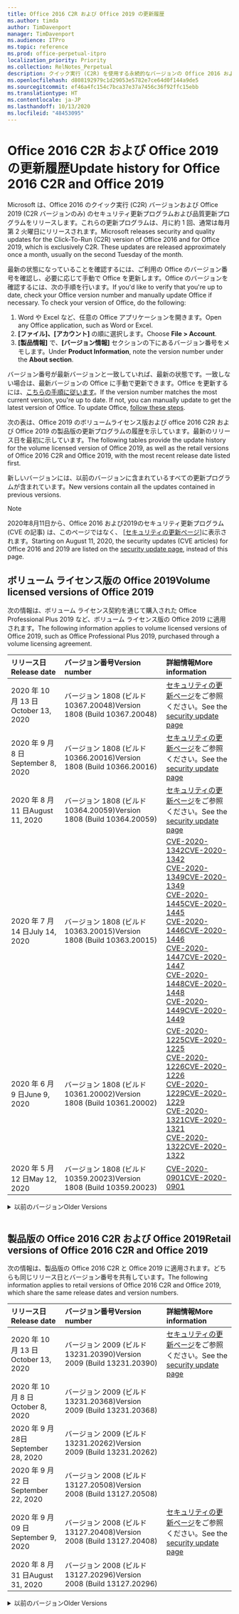 ```yaml
---
title: Office 2016 C2R および Office 2019 の更新履歴
ms.author: timda
author: TimDavenport
manager: TimDavenport
ms.audience: ITPro
ms.topic: reference
ms.prod: office-perpetual-itpro
localization_priority: Priority
ms.collection: RelNotes_Perpetual
description: クイック実行 (C2R) を使用する永続的なバージョンの Office 2016 および 2019 の更新履歴を IT 技術者に提供します
ms.openlocfilehash: d808192979c1d29053e5782e7ce64d0f144a9de5
ms.sourcegitcommit: ef46a4fc154c7bca37e37a7456c36f92ffc15ebb
ms.translationtype: HT
ms.contentlocale: ja-JP
ms.lasthandoff: 10/13/2020
ms.locfileid: "48453095"
---
```

# <a name="update-history-for-office-2016-c2r-and-office-2019"></a><span data-ttu-id="1d045-103">Office 2016 C2R および Office 2019 の更新履歴</span><span class="sxs-lookup"><span data-stu-id="1d045-103">Update history for Office 2016 C2R and Office 2019</span></span>

<span data-ttu-id="1d045-p101">Microsoft は、Office 2016 のクイック実行 (C2R) バージョンおよび Office 2019 (C2R バージョンのみ) のセキュリティ更新プログラムおよび品質更新プログラムをリリースします。これらの更新プログラムは、月に約 1 回、通常は毎月第 2 火曜日にリリースされます。</span><span class="sxs-lookup"><span data-stu-id="1d045-p101">Microsoft releases security and quality updates for the Click-To-Run (C2R) version of Office 2016 and for Office 2019, which is exclusively C2R. These updates are released approximately once a month, usually on the second Tuesday of the month.</span></span>

<span data-ttu-id="1d045-p102">最新の状態になっていることを確認するには、ご利用の Office のバージョン番号を確認し、必要に応じて手動で Office を更新します。Office のバージョンを確認するには、次の手順を行います。</span><span class="sxs-lookup"><span data-stu-id="1d045-p102">If you'd like to verify that you're up to date, check your Office version number and manually update Office if necessary. To check your version of Office, do the following:</span></span>

  1.    <span data-ttu-id="1d045-108">Word や Excel など、任意の Office アプリケーションを開きます。</span><span class="sxs-lookup"><span data-stu-id="1d045-108">Open any Office application, such as Word or Excel.</span></span>
  2.    <span data-ttu-id="1d045-109">**[ファイル]、[アカウント]** の順に選択します。</span><span class="sxs-lookup"><span data-stu-id="1d045-109">Choose **File > Account**.</span></span>
  3.    <span data-ttu-id="1d045-110">**[製品情報]** で、**[バージョン情報]** セクションの下にあるバージョン番号をメモします。</span><span class="sxs-lookup"><span data-stu-id="1d045-110">Under **Product Information**, note the version number under the **About section**.</span></span>

<span data-ttu-id="1d045-p103">バージョン番号が最新バージョンと一致していれば、最新の状態です。一致しない場合は、最新バージョンの Office に手動で更新できます。Office を更新するには、[こちらの手順に従います](https://support.office.com/article/2ab296f3-7f03-43a2-8e50-46de917611c5)。</span><span class="sxs-lookup"><span data-stu-id="1d045-p103">If the version number matches the most current version, you're up to date. If not, you can manually update to get the latest version of Office. To update Office, [follow these steps](https://support.office.com/article/2ab296f3-7f03-43a2-8e50-46de917611c5).</span></span>


<span data-ttu-id="1d045-114">次の表は、Office 2019 のボリュームライセンス版および office 2016 C2R および Office 2019 の製品版の更新プログラムの履歴を示しています。最新のリリース日を最初に示しています。</span><span class="sxs-lookup"><span data-stu-id="1d045-114">The following tables provide the update history for the volume licensed version of Office 2019, as well as the retail versions of Office 2016 C2R and Office 2019, with the most recent release date listed first.</span></span>

<span data-ttu-id="1d045-115">新しいバージョンには、以前のバージョンに含まれているすべての更新プログラムが含まれています。</span><span class="sxs-lookup"><span data-stu-id="1d045-115">New versions contain all the updates contained in previous versions.</span></span>


 > [!NOTE]
> <span data-ttu-id="1d045-116">2020年8月11日から、Office 2016 および2019のセキュリティ更新プログラム (CVE の記事) は、このページではなく、 [[セキュリティの更新ページ](https://docs.microsoft.com/officeupdates/microsoft365-apps-security-updates)]に表示されます。</span><span class="sxs-lookup"><span data-stu-id="1d045-116">Starting on August 11, 2020, the security updates (CVE articles) for Office 2016 and 2019 are listed on the [security update page](https://docs.microsoft.com/officeupdates/microsoft365-apps-security-updates), instead of this page.</span></span> 


## <a name="volume-licensed-versions-of-office-2019"></a><span data-ttu-id="1d045-117">ボリューム ライセンス版の Office 2019</span><span class="sxs-lookup"><span data-stu-id="1d045-117">Volume licensed versions of Office 2019</span></span>
<span data-ttu-id="1d045-118">次の情報は、ボリューム ライセンス契約を通じて購入された Office Professional Plus 2019 など、ボリューム ライセンス版の Office 2019 に適用されます。</span><span class="sxs-lookup"><span data-stu-id="1d045-118">The following information applies to volume licensed versions of Office 2019, such as Office Professional Plus 2019, purchased through a volume licensing agreement.</span></span>

[//]: # (VL テーブルを削除しない 開始)


|<span data-ttu-id="1d045-120">**リリース日**</span><span class="sxs-lookup"><span data-stu-id="1d045-120">**Release date**</span></span>|<span data-ttu-id="1d045-121">**バージョン番号**</span><span class="sxs-lookup"><span data-stu-id="1d045-121">**Version number**</span></span>|<span data-ttu-id="1d045-122">**詳細情報**</span><span class="sxs-lookup"><span data-stu-id="1d045-122">**More information**</span></span>|
|:-----|:-----|:-----|
|<span data-ttu-id="1d045-123">2020 年 10 月 13 日</span><span class="sxs-lookup"><span data-stu-id="1d045-123">October 13, 2020</span></span>|<span data-ttu-id="1d045-124">バージョン 1808 (ビルド 10367.20048)</span><span class="sxs-lookup"><span data-stu-id="1d045-124">Version 1808 (Build 10367.20048)</span></span>|<span data-ttu-id="1d045-125">[セキュリティの更新ページ](https://docs.microsoft.com/officeupdates/microsoft365-apps-security-updates)をご参照ください。</span><span class="sxs-lookup"><span data-stu-id="1d045-125">See the [security update page](https://docs.microsoft.com/officeupdates/microsoft365-apps-security-updates)</span></span>  |
|<span data-ttu-id="1d045-126">2020 年 9 月 8 日</span><span class="sxs-lookup"><span data-stu-id="1d045-126">September 8, 2020</span></span>|<span data-ttu-id="1d045-127">バージョン 1808 (ビルド 10366.20016)</span><span class="sxs-lookup"><span data-stu-id="1d045-127">Version 1808 (Build 10366.20016)</span></span>|<span data-ttu-id="1d045-128">[セキュリティの更新ページ](https://docs.microsoft.com/officeupdates/microsoft365-apps-security-updates)をご参照ください。</span><span class="sxs-lookup"><span data-stu-id="1d045-128">See the [security update page](https://docs.microsoft.com/officeupdates/microsoft365-apps-security-updates)</span></span> |
|<span data-ttu-id="1d045-129">2020 年 8 月 11 日</span><span class="sxs-lookup"><span data-stu-id="1d045-129">August 11, 2020</span></span>|<span data-ttu-id="1d045-130">バージョン 1808 (ビルド 10364.20059)</span><span class="sxs-lookup"><span data-stu-id="1d045-130">Version 1808 (Build 10364.20059)</span></span>|<span data-ttu-id="1d045-131">[セキュリティの更新ページ](https://docs.microsoft.com/officeupdates/microsoft365-apps-security-updates)をご参照ください。</span><span class="sxs-lookup"><span data-stu-id="1d045-131">See the [security update page](https://docs.microsoft.com/officeupdates/microsoft365-apps-security-updates)</span></span> |
|<span data-ttu-id="1d045-132">2020 年 7 月 14 日</span><span class="sxs-lookup"><span data-stu-id="1d045-132">July 14, 2020</span></span>   |<span data-ttu-id="1d045-133">バージョン 1808 (ビルド 10363.20015)</span><span class="sxs-lookup"><span data-stu-id="1d045-133">Version 1808 (Build 10363.20015)</span></span>  |[<span data-ttu-id="1d045-134">CVE-2020-1342</span><span class="sxs-lookup"><span data-stu-id="1d045-134">CVE-2020-1342</span></span>](https://portal.msrc.microsoft.com/ja-JP/security-guidance/advisory/CVE-2020-1342) <br/>[<span data-ttu-id="1d045-135">CVE-2020-1349</span><span class="sxs-lookup"><span data-stu-id="1d045-135">CVE-2020-1349</span></span>](https://portal.msrc.microsoft.com/ja-JP/security-guidance/advisory/CVE-2020-1349) <br/>[<span data-ttu-id="1d045-136">CVE-2020-1445</span><span class="sxs-lookup"><span data-stu-id="1d045-136">CVE-2020-1445</span></span>](https://portal.msrc.microsoft.com/ja-JP/security-guidance/advisory/CVE-2020-1445) <br/>[<span data-ttu-id="1d045-137">CVE-2020-1446</span><span class="sxs-lookup"><span data-stu-id="1d045-137">CVE-2020-1446</span></span>](https://portal.msrc.microsoft.com/ja-JP/security-guidance/advisory/CVE-2020-1446) <br/>[<span data-ttu-id="1d045-138">CVE-2020-1447</span><span class="sxs-lookup"><span data-stu-id="1d045-138">CVE-2020-1447</span></span>](https://portal.msrc.microsoft.com/ja-JP/security-guidance/advisory/CVE-2020-1447) <br/>[<span data-ttu-id="1d045-139">CVE-2020-1448</span><span class="sxs-lookup"><span data-stu-id="1d045-139">CVE-2020-1448</span></span>](https://portal.msrc.microsoft.com/ja-JP/security-guidance/advisory/CVE-2020-1448) <br/>[<span data-ttu-id="1d045-140">CVE-2020-1449</span><span class="sxs-lookup"><span data-stu-id="1d045-140">CVE-2020-1449</span></span>](https://portal.msrc.microsoft.com/ja-JP/security-guidance/advisory/CVE-2020-1449) <br/>|
|<span data-ttu-id="1d045-141">2020 年 6 月 9 日</span><span class="sxs-lookup"><span data-stu-id="1d045-141">June 9, 2020</span></span>   |<span data-ttu-id="1d045-142">バージョン 1808 (ビルド 10361.20002)</span><span class="sxs-lookup"><span data-stu-id="1d045-142">Version 1808 (Build 10361.20002)</span></span>  |[<span data-ttu-id="1d045-143">CVE-2020-1225</span><span class="sxs-lookup"><span data-stu-id="1d045-143">CVE-2020-1225</span></span>](https://portal.msrc.microsoft.com/ja-JP/security-guidance/advisory/CVE-2020-1225) <br/> [<span data-ttu-id="1d045-144">CVE-2020-1226</span><span class="sxs-lookup"><span data-stu-id="1d045-144">CVE-2020-1226</span></span>](https://portal.msrc.microsoft.com/ja-JP/security-guidance/advisory/CVE-2020-1226) <br/>[<span data-ttu-id="1d045-145">CVE-2020-1229</span><span class="sxs-lookup"><span data-stu-id="1d045-145">CVE-2020-1229</span></span>](https://portal.msrc.microsoft.com/ja-JP/security-guidance/advisory/CVE-2020-1229) <br/>[<span data-ttu-id="1d045-146">CVE-2020-1321</span><span class="sxs-lookup"><span data-stu-id="1d045-146">CVE-2020-1321</span></span>](https://portal.msrc.microsoft.com/ja-JP/security-guidance/advisory/CVE-2020-1321) <br/>[<span data-ttu-id="1d045-147">CVE-2020-1322</span><span class="sxs-lookup"><span data-stu-id="1d045-147">CVE-2020-1322</span></span>](https://portal.msrc.microsoft.com/ja-JP/security-guidance/advisory/CVE-2020-1322) <br/>|
|<span data-ttu-id="1d045-148">2020 年 5 月 12 日</span><span class="sxs-lookup"><span data-stu-id="1d045-148">May 12, 2020</span></span>   |<span data-ttu-id="1d045-149">バージョン 1808 (ビルド 10359.20023)</span><span class="sxs-lookup"><span data-stu-id="1d045-149">Version 1808 (Build 10359.20023)</span></span>  |[<span data-ttu-id="1d045-150">CVE-2020-0901</span><span class="sxs-lookup"><span data-stu-id="1d045-150">CVE-2020-0901</span></span>](https://portal.msrc.microsoft.com/ja-JP/security-guidance/advisory/CVE-2020-0901) <br/> |


[//]: # (VL テーブルを削除しない 終了)

<details>
<summary><span data-ttu-id="1d045-152">以前のバージョン</span><span class="sxs-lookup"><span data-stu-id="1d045-152">Older Versions</span></span></summary>
 

[//]: # (古い VL テーブルを削除しない 開始)


|<span data-ttu-id="1d045-154">**リリース日**</span><span class="sxs-lookup"><span data-stu-id="1d045-154">**Release date**</span></span>|<span data-ttu-id="1d045-155">**バージョン番号**</span><span class="sxs-lookup"><span data-stu-id="1d045-155">**Version number**</span></span>|<span data-ttu-id="1d045-156">**詳細情報**</span><span class="sxs-lookup"><span data-stu-id="1d045-156">**More information**</span></span>|
|:-----|:-----|:-----|
|<span data-ttu-id="1d045-157">2020 年 4 月 14 日</span><span class="sxs-lookup"><span data-stu-id="1d045-157">April 14, 2020</span></span>   |<span data-ttu-id="1d045-158">バージョン 1808 (ビルド 10358.20061)</span><span class="sxs-lookup"><span data-stu-id="1d045-158">Version 1808 (Build 10358.20061)</span></span>  |[<span data-ttu-id="1d045-159">CVE-2020-0760</span><span class="sxs-lookup"><span data-stu-id="1d045-159">CVE-2020-0760</span></span>](https://portal.msrc.microsoft.com/ja-JP/security-guidance/advisory/CVE-2020-0760) <br/> [<span data-ttu-id="1d045-160">CVE-2020-0906</span><span class="sxs-lookup"><span data-stu-id="1d045-160">CVE-2020-0906</span></span>](https://portal.msrc.microsoft.com/ja-JP/security-guidance/advisory/CVE-2020-0906) <br/> [<span data-ttu-id="1d045-161">CVE-2020-0961</span><span class="sxs-lookup"><span data-stu-id="1d045-161">CVE-2020-0961</span></span>](https://portal.msrc.microsoft.com/ja-JP/security-guidance/advisory/CVE-2020-0961) <br/> [<span data-ttu-id="1d045-162">CVE-2020-0980</span><span class="sxs-lookup"><span data-stu-id="1d045-162">CVE-2020-0980</span></span>](https://portal.msrc.microsoft.com/ja-JP/security-guidance/advisory/CVE-2020-0980) <br/>[<span data-ttu-id="1d045-163">CVE-2020-0991</span><span class="sxs-lookup"><span data-stu-id="1d045-163">CVE-2020-0991</span></span>](https://portal.msrc.microsoft.com/ja-JP/security-guidance/advisory/CVE-2020-0991) <br/> |
|<span data-ttu-id="1d045-164">2020 年 3 月 10 日</span><span class="sxs-lookup"><span data-stu-id="1d045-164">March 10, 2020</span></span>   |<span data-ttu-id="1d045-165">バージョン 1808 (ビルド 10357.20081)</span><span class="sxs-lookup"><span data-stu-id="1d045-165">Version 1808 (Build 10357.20081)</span></span>  |[<span data-ttu-id="1d045-166">CVE-2020-0850</span><span class="sxs-lookup"><span data-stu-id="1d045-166">CVE-2020-0850</span></span>](https://portal.msrc.microsoft.com/ja-JP/security-guidance/advisory/CVE-2020-0850) <br/> [<span data-ttu-id="1d045-167">CVE-2020-0852</span><span class="sxs-lookup"><span data-stu-id="1d045-167">CVE-2020-0852</span></span>](https://portal.msrc.microsoft.com/ja-JP/security-guidance/advisory/CVE-2020-0852) <br/> [<span data-ttu-id="1d045-168">CVE-2020-0892</span><span class="sxs-lookup"><span data-stu-id="1d045-168">CVE-2020-0892</span></span>](https://portal.msrc.microsoft.com/ja-JP/security-guidance/advisory/CVE-2020-0892) <br/>  |
|<span data-ttu-id="1d045-169">2020 年 2 月 11 日</span><span class="sxs-lookup"><span data-stu-id="1d045-169">February 11, 2020</span></span>   |<span data-ttu-id="1d045-170">バージョン 1808 (ビルド 10356.20006)</span><span class="sxs-lookup"><span data-stu-id="1d045-170">Version 1808 (Build 10356.20006)</span></span>  |[<span data-ttu-id="1d045-171">CVE-2020-0696</span><span class="sxs-lookup"><span data-stu-id="1d045-171">CVE-2020-0696</span></span>](https://portal.msrc.microsoft.com/ja-JP/security-guidance/advisory/CVE-2020-0696) <br/> [<span data-ttu-id="1d045-172">CVE-2020-0759</span><span class="sxs-lookup"><span data-stu-id="1d045-172">CVE-2020-0759</span></span>](https://portal.msrc.microsoft.com/ja-JP/security-guidance/advisory/CVE-2020-0759) <br/>  |


[//]: # (古い VL テーブルを削除しない 終了)

</details>


<br/>

## <a name="retail-versions-of-office-2016-c2r-and-office-2019"></a><span data-ttu-id="1d045-174">製品版の Office 2016 C2R および Office 2019</span><span class="sxs-lookup"><span data-stu-id="1d045-174">Retail versions of Office 2016 C2R and Office 2019</span></span>
<span data-ttu-id="1d045-175">次の情報は、製品版の Office 2016 C2R と Office 2019 に適用されます。どちらも同じリリース日とバージョン番号を共有しています。</span><span class="sxs-lookup"><span data-stu-id="1d045-175">The following information applies to retail versions of Office 2016 C2R and Office 2019, which share the same release dates and version numbers.</span></span>

[//]: # (リテール テーブルを削除しない 開始)


|<span data-ttu-id="1d045-177">**リリース日**</span><span class="sxs-lookup"><span data-stu-id="1d045-177">**Release date**</span></span>|<span data-ttu-id="1d045-178">**バージョン番号**</span><span class="sxs-lookup"><span data-stu-id="1d045-178">**Version number**</span></span>|<span data-ttu-id="1d045-179">**詳細情報**</span><span class="sxs-lookup"><span data-stu-id="1d045-179">**More information**</span></span>|
|:-----|:-----|:-----|
|<span data-ttu-id="1d045-180">2020 年 10 月 13 日</span><span class="sxs-lookup"><span data-stu-id="1d045-180">October 13, 2020</span></span>|<span data-ttu-id="1d045-181">バージョン 2009 (ビルド 13231.20390)</span><span class="sxs-lookup"><span data-stu-id="1d045-181">Version 2009 (Build 13231.20390)</span></span>|<span data-ttu-id="1d045-182">[セキュリティの更新ページ](https://docs.microsoft.com/officeupdates/microsoft365-apps-security-updates)をご参照ください。</span><span class="sxs-lookup"><span data-stu-id="1d045-182">See the [security update page](https://docs.microsoft.com/officeupdates/microsoft365-apps-security-updates)</span></span>  |
|<span data-ttu-id="1d045-183">2020 年 10 月 8 日</span><span class="sxs-lookup"><span data-stu-id="1d045-183">October 8, 2020</span></span>|<span data-ttu-id="1d045-184">バージョン 2009 (ビルド 13231.20368)</span><span class="sxs-lookup"><span data-stu-id="1d045-184">Version 2009 (Build 13231.20368)</span></span>| |
|<span data-ttu-id="1d045-185">2020 年 9 月 28日</span><span class="sxs-lookup"><span data-stu-id="1d045-185">September 28, 2020</span></span>|<span data-ttu-id="1d045-186">バージョン 2009 (ビルド 13231.20262)</span><span class="sxs-lookup"><span data-stu-id="1d045-186">Version 2009 (Build 13231.20262)</span></span>| |
|<span data-ttu-id="1d045-187">2020 年 9 月 22 日</span><span class="sxs-lookup"><span data-stu-id="1d045-187">September 22, 2020</span></span>|<span data-ttu-id="1d045-188">バージョン 2008 (ビルド 13127.20508)</span><span class="sxs-lookup"><span data-stu-id="1d045-188">Version 2008 (Build 13127.20508)</span></span>| |
|<span data-ttu-id="1d045-189">2020 年 9 月 09 日</span><span class="sxs-lookup"><span data-stu-id="1d045-189">September 9, 2020</span></span>|<span data-ttu-id="1d045-190">バージョン 2008 (ビルド13127.20408)</span><span class="sxs-lookup"><span data-stu-id="1d045-190">Version 2008 (Build 13127.20408)</span></span>|<span data-ttu-id="1d045-191">[セキュリティの更新ページ](https://docs.microsoft.com/officeupdates/microsoft365-apps-security-updates)をご参照ください。</span><span class="sxs-lookup"><span data-stu-id="1d045-191">See the [security update page](https://docs.microsoft.com/officeupdates/microsoft365-apps-security-updates)</span></span> |
|<span data-ttu-id="1d045-192">2020 年 8 月 31 日</span><span class="sxs-lookup"><span data-stu-id="1d045-192">August 31, 2020</span></span>|<span data-ttu-id="1d045-193">バージョン 2008 (ビルド 13127.20296)</span><span class="sxs-lookup"><span data-stu-id="1d045-193">Version 2008 (Build 13127.20296)</span></span>| |


[//]: # (リテール テーブルを削除しない 終了)

<details>
<summary><span data-ttu-id="1d045-195">以前のバージョン</span><span class="sxs-lookup"><span data-stu-id="1d045-195">Older Versions</span></span></summary>
 

[//]: # (古いリテール テーブルを削除しない 開始)


|<span data-ttu-id="1d045-197">**リリース日**</span><span class="sxs-lookup"><span data-stu-id="1d045-197">**Release date**</span></span>|<span data-ttu-id="1d045-198">**バージョン番号**</span><span class="sxs-lookup"><span data-stu-id="1d045-198">**Version number**</span></span>|<span data-ttu-id="1d045-199">**詳細情報**</span><span class="sxs-lookup"><span data-stu-id="1d045-199">**More information**</span></span>|
|:-----|:-----|:-----|
|<span data-ttu-id="1d045-200">2020 年 8 月 25 日</span><span class="sxs-lookup"><span data-stu-id="1d045-200">August 25, 2020</span></span>|<span data-ttu-id="1d045-201">バージョン 2007 (ビルド 13029.20460)</span><span class="sxs-lookup"><span data-stu-id="1d045-201">Version 2007 (Build 13029.20460)</span></span>| |
|<span data-ttu-id="1d045-202">2020 年 8 月 11 日</span><span class="sxs-lookup"><span data-stu-id="1d045-202">August 11, 2020</span></span>|<span data-ttu-id="1d045-203">バージョン 2007 (ビルド 13029.20344)</span><span class="sxs-lookup"><span data-stu-id="1d045-203">Version 2007 (Build 13029.20344)</span></span>|<span data-ttu-id="1d045-204">[セキュリティの更新ページ](https://docs.microsoft.com/officeupdates/microsoft365-apps-security-updates)をご参照ください。</span><span class="sxs-lookup"><span data-stu-id="1d045-204">See the [security update page](https://docs.microsoft.com/officeupdates/microsoft365-apps-security-updates)</span></span> |
|<span data-ttu-id="1d045-205">2020 年 7 月 30 日</span><span class="sxs-lookup"><span data-stu-id="1d045-205">July 30, 2020</span></span>|<span data-ttu-id="1d045-206">バージョン 2007 (ビルド 13029.20308)</span><span class="sxs-lookup"><span data-stu-id="1d045-206">Version 2007 (Build 13029.20308)</span></span>  |<span data-ttu-id="1d045-207">さまざまなバグとパフォーマンスの修正。</span><span class="sxs-lookup"><span data-stu-id="1d045-207">Various bug and performance fixes.</span></span>  <br/>  |
|<span data-ttu-id="1d045-208">2020 年 7 月 28 日</span><span class="sxs-lookup"><span data-stu-id="1d045-208">July 28, 2020</span></span>|<span data-ttu-id="1d045-209">バージョン 2006 (ビルド 13001.20498)</span><span class="sxs-lookup"><span data-stu-id="1d045-209">Version 2006 (Build 13001.20498)</span></span>  |<span data-ttu-id="1d045-210">さまざまなバグとパフォーマンスの修正。</span><span class="sxs-lookup"><span data-stu-id="1d045-210">Various bug and performance fixes.</span></span>  <br/>  |
|<span data-ttu-id="1d045-211">2020 年 7 月 14 日</span><span class="sxs-lookup"><span data-stu-id="1d045-211">July 14, 2020</span></span>|<span data-ttu-id="1d045-212">バージョン 2006 (ビルド 13001.20384)</span><span class="sxs-lookup"><span data-stu-id="1d045-212">Version 2006 (Build 13001.20384)</span></span>  |[<span data-ttu-id="1d045-213">CVE-2020-1342</span><span class="sxs-lookup"><span data-stu-id="1d045-213">CVE-2020-1342</span></span>](https://portal.msrc.microsoft.com/ja-JP/security-guidance/advisory/CVE-2020-1342) <br/>[<span data-ttu-id="1d045-214">CVE-2020-1349</span><span class="sxs-lookup"><span data-stu-id="1d045-214">CVE-2020-1349</span></span>](https://portal.msrc.microsoft.com/ja-JP/security-guidance/advisory/CVE-2020-1349) <br/>[<span data-ttu-id="1d045-215">CVE-2020-1445</span><span class="sxs-lookup"><span data-stu-id="1d045-215">CVE-2020-1445</span></span>](https://portal.msrc.microsoft.com/ja-JP/security-guidance/advisory/CVE-2020-1445) <br/>[<span data-ttu-id="1d045-216">CVE-2020-1446</span><span class="sxs-lookup"><span data-stu-id="1d045-216">CVE-2020-1446</span></span>](https://portal.msrc.microsoft.com/ja-JP/security-guidance/advisory/CVE-2020-1446) <br/>[<span data-ttu-id="1d045-217">CVE-2020-1447</span><span class="sxs-lookup"><span data-stu-id="1d045-217">CVE-2020-1447</span></span>](https://portal.msrc.microsoft.com/ja-JP/security-guidance/advisory/CVE-2020-1447) <br/>[<span data-ttu-id="1d045-218">CVE-2020-1449</span><span class="sxs-lookup"><span data-stu-id="1d045-218">CVE-2020-1449</span></span>](https://portal.msrc.microsoft.com/ja-JP/security-guidance/advisory/CVE-2020-1449) <br/>[<span data-ttu-id="1d045-219">CVE-2020-1458</span><span class="sxs-lookup"><span data-stu-id="1d045-219">CVE-2020-1458</span></span>](https://portal.msrc.microsoft.com/ja-JP/security-guidance/advisory/CVE-2020-1458) <br/>|
|<span data-ttu-id="1d045-220">2020 年 6 月 30 日</span><span class="sxs-lookup"><span data-stu-id="1d045-220">June 30, 2020</span></span>|<span data-ttu-id="1d045-221">バージョン 2006 (ビルド 13001.20266)</span><span class="sxs-lookup"><span data-stu-id="1d045-221">Version 2006 (Build 13001.20266)</span></span>  |<span data-ttu-id="1d045-222">さまざまなバグとパフォーマンスの修正。</span><span class="sxs-lookup"><span data-stu-id="1d045-222">Various bug and performance fixes.</span></span>  <br/>  |
|<span data-ttu-id="1d045-223">2020 年 6 月 24 日</span><span class="sxs-lookup"><span data-stu-id="1d045-223">June 24, 2020</span></span>|<span data-ttu-id="1d045-224">バージョン 2005 (ビルド 12827.20470)</span><span class="sxs-lookup"><span data-stu-id="1d045-224">Version 2005 (Build 12827.20470)</span></span>  |<span data-ttu-id="1d045-225">さまざまなバグとパフォーマンスの修正。</span><span class="sxs-lookup"><span data-stu-id="1d045-225">Various bug and performance fixes.</span></span>  <br/>  |
|<span data-ttu-id="1d045-226">2020 年 6 月 9 日</span><span class="sxs-lookup"><span data-stu-id="1d045-226">June 9, 2020</span></span>|<span data-ttu-id="1d045-227">バージョン 2005 (ビルド 12827.20336)</span><span class="sxs-lookup"><span data-stu-id="1d045-227">Version 2005 (Build 12827.20336)</span></span>  |[<span data-ttu-id="1d045-228">CVE-2020-1225</span><span class="sxs-lookup"><span data-stu-id="1d045-228">CVE-2020-1225</span></span>](https://portal.msrc.microsoft.com/ja-JP/security-guidance/advisory/CVE-2020-1225)  <br/> [<span data-ttu-id="1d045-229">CVE-2020-1226</span><span class="sxs-lookup"><span data-stu-id="1d045-229">CVE-2020-1226</span></span>](https://portal.msrc.microsoft.com/ja-JP/security-guidance/advisory/CVE-2020-1226)  <br/> [<span data-ttu-id="1d045-230">CVE-2020-1229</span><span class="sxs-lookup"><span data-stu-id="1d045-230">CVE-2020-1229</span></span>](https://portal.msrc.microsoft.com/ja-JP/security-guidance/advisory/CVE-2020-1229)  <br/> [<span data-ttu-id="1d045-231">CVE-2020-1321</span><span class="sxs-lookup"><span data-stu-id="1d045-231">CVE-2020-1321</span></span>](https://portal.msrc.microsoft.com/ja-JP/security-guidance/advisory/CVE-2020-1321)  <br/> [<span data-ttu-id="1d045-232">CVE-2020-1322</span><span class="sxs-lookup"><span data-stu-id="1d045-232">CVE-2020-1322</span></span>](https://portal.msrc.microsoft.com/ja-JP/security-guidance/advisory/CVE-2020-1322)  <br/>|
|<span data-ttu-id="1d045-233">2020 年 6 月 2 日</span><span class="sxs-lookup"><span data-stu-id="1d045-233">June 2, 2020</span></span>|<span data-ttu-id="1d045-234">バージョン 2005 (ビルド 12827.20268)</span><span class="sxs-lookup"><span data-stu-id="1d045-234">Version 2005 (Build 12827.20268)</span></span>  |<span data-ttu-id="1d045-235">さまざまなバグとパフォーマンスの修正。</span><span class="sxs-lookup"><span data-stu-id="1d045-235">Various bug and performance fixes.</span></span>  <br/>  |
|<span data-ttu-id="1d045-236">2020 年 5 月21日</span><span class="sxs-lookup"><span data-stu-id="1d045-236">May 21, 2020</span></span>|<span data-ttu-id="1d045-237">バージョン 2004 (ビルド12730.20352)</span><span class="sxs-lookup"><span data-stu-id="1d045-237">Version 2004 (Build 12730.20352)</span></span>  |<span data-ttu-id="1d045-238">さまざまなバグとパフォーマンスの修正。</span><span class="sxs-lookup"><span data-stu-id="1d045-238">Various bug and performance fixes.</span></span>  <br/>  |
|<span data-ttu-id="1d045-239">2020 年 5 月 12 日</span><span class="sxs-lookup"><span data-stu-id="1d045-239">May 12, 2020</span></span>|<span data-ttu-id="1d045-240">バージョン 2004 (ビルド 12730.20270)</span><span class="sxs-lookup"><span data-stu-id="1d045-240">Version 2004 (Build 12730.20270)</span></span>  |[<span data-ttu-id="1d045-241">CVE-2020-0901</span><span class="sxs-lookup"><span data-stu-id="1d045-241">CVE-2020-0901</span></span>](https://portal.msrc.microsoft.com/ja-JP/security-guidance/advisory/CVE-2020-0901)  <br/>  |
|<span data-ttu-id="1d045-242">2020 年 5 月 4 日</span><span class="sxs-lookup"><span data-stu-id="1d045-242">May 4, 2020</span></span>|<span data-ttu-id="1d045-243">バージョン 2004 (ビルド 12730.20250)</span><span class="sxs-lookup"><span data-stu-id="1d045-243">Version 2004 (Build 12730.20250)</span></span>  |[<span data-ttu-id="1d045-244">リンク</span><span class="sxs-lookup"><span data-stu-id="1d045-244">Link</span></span>](https://support.microsoft.com/office/excel-word-powerpoint-file-becomes-corrupt-when-opening-a-file-that-contains-a-vba-project-or-after-enabling-a-macro-in-an-open-file-ad6ee6ca-db23-4614-a403-282821eb99f6?ui=en-us&rs=en-us&ad=us)<br/>  |
|<span data-ttu-id="1d045-245">2020 年 4 月 29 日</span><span class="sxs-lookup"><span data-stu-id="1d045-245">April 29, 2020</span></span>|<span data-ttu-id="1d045-246">バージョン 2004 (ビルド 12730.20236)</span><span class="sxs-lookup"><span data-stu-id="1d045-246">Version 2004 (Build 12730.20236)</span></span>  |<span data-ttu-id="1d045-247">さまざまなバグとパフォーマンスの修正。</span><span class="sxs-lookup"><span data-stu-id="1d045-247">Various bug and performance fixes.</span></span> <br/>  |
|<span data-ttu-id="1d045-248">2020 年 4 月 15 日</span><span class="sxs-lookup"><span data-stu-id="1d045-248">April 15, 2020</span></span>|<span data-ttu-id="1d045-249">バージョン 2003 (ビルド 12624.20466)</span><span class="sxs-lookup"><span data-stu-id="1d045-249">Version 2003 (Build 12624.20466)</span></span>  |<span data-ttu-id="1d045-250">さまざまなバグとパフォーマンスの修正。</span><span class="sxs-lookup"><span data-stu-id="1d045-250">Various bug and performance fixes.</span></span> <br/>  |
|<span data-ttu-id="1d045-251">2020 年 4 月 14 日</span><span class="sxs-lookup"><span data-stu-id="1d045-251">April 14, 2020</span></span>|<span data-ttu-id="1d045-252">バージョン 2003 (ビルド 12624.20442)</span><span class="sxs-lookup"><span data-stu-id="1d045-252">Version 2003 (Build 12624.20442)</span></span>  |[<span data-ttu-id="1d045-253">CVE-2020-0760</span><span class="sxs-lookup"><span data-stu-id="1d045-253">CVE-2020-0760</span></span>](https://portal.msrc.microsoft.com/ja-JP/security-guidance/advisory/CVE-2020-0760) <br/> [<span data-ttu-id="1d045-254">CVE-2020-0906</span><span class="sxs-lookup"><span data-stu-id="1d045-254">CVE-2020-0906</span></span>](https://portal.msrc.microsoft.com/ja-JP/security-guidance/advisory/CVE-2020-0906) <br/> [<span data-ttu-id="1d045-255">CVE-2020-0961</span><span class="sxs-lookup"><span data-stu-id="1d045-255">CVE-2020-0961</span></span>](https://portal.msrc.microsoft.com/ja-JP/security-guidance/advisory/CVE-2020-0961) <br/> [<span data-ttu-id="1d045-256">CVE-2020-0979</span><span class="sxs-lookup"><span data-stu-id="1d045-256">CVE-2020-0979</span></span>](https://portal.msrc.microsoft.com/ja-JP/security-guidance/advisory/CVE-2020-0979) <br/> [<span data-ttu-id="1d045-257">CVE-2020-0980</span><span class="sxs-lookup"><span data-stu-id="1d045-257">CVE-2020-0980</span></span>](https://portal.msrc.microsoft.com/ja-JP/security-guidance/advisory/CVE-2020-0980) <br/>[<span data-ttu-id="1d045-258">CVE-2020-0991</span><span class="sxs-lookup"><span data-stu-id="1d045-258">CVE-2020-0991</span></span>](https://portal.msrc.microsoft.com/ja-JP/security-guidance/advisory/CVE-2020-0991) <br/> |
|<span data-ttu-id="1d045-259">2020 年 3 月 31 日</span><span class="sxs-lookup"><span data-stu-id="1d045-259">March 31, 2020</span></span>|<span data-ttu-id="1d045-260">バージョン 2003 (ビルド 12624.20382)</span><span class="sxs-lookup"><span data-stu-id="1d045-260">Version 2003 (Build 12624.20382)</span></span>  |<span data-ttu-id="1d045-261">さまざまなバグとパフォーマンスの修正。</span><span class="sxs-lookup"><span data-stu-id="1d045-261">Various bug and performance fixes.</span></span> <br/>  |
|<span data-ttu-id="1d045-262">2020 年 3 月 25 日</span><span class="sxs-lookup"><span data-stu-id="1d045-262">March 25, 2020</span></span>|<span data-ttu-id="1d045-263">バージョン 2003 (ビルド 12624.20320)</span><span class="sxs-lookup"><span data-stu-id="1d045-263">Version 2003 (Build 12624.20320)</span></span>  |<span data-ttu-id="1d045-264">さまざまなバグとパフォーマンスの修正。</span><span class="sxs-lookup"><span data-stu-id="1d045-264">Various bug and performance fixes.</span></span> <br/>  |
|<span data-ttu-id="1d045-265">2020 年 3 月 10 日</span><span class="sxs-lookup"><span data-stu-id="1d045-265">March 10, 2020</span></span>|<span data-ttu-id="1d045-266">バージョン 2002 (ビルド 12527.20278)</span><span class="sxs-lookup"><span data-stu-id="1d045-266">Version 2002 (Build 12527.20278)</span></span>  |[<span data-ttu-id="1d045-267">CVE-2020-0850</span><span class="sxs-lookup"><span data-stu-id="1d045-267">CVE-2020-0850</span></span>](https://portal.msrc.microsoft.com/ja-JP/security-guidance/advisory/CVE-2020-0850) <br/> [<span data-ttu-id="1d045-268">CVE-2020-0851</span><span class="sxs-lookup"><span data-stu-id="1d045-268">CVE-2020-0851</span></span>](https://portal.msrc.microsoft.com/ja-JP/security-guidance/advisory/CVE-2020-0851) <br/> [<span data-ttu-id="1d045-269">CVE-2020-0855</span><span class="sxs-lookup"><span data-stu-id="1d045-269">CVE-2020-0855</span></span>](https://portal.msrc.microsoft.com/ja-JP/security-guidance/advisory/CVE-2020-0855) <br/> [<span data-ttu-id="1d045-270">CVE-2020-0892</span><span class="sxs-lookup"><span data-stu-id="1d045-270">CVE-2020-0892</span></span>](https://portal.msrc.microsoft.com/ja-JP/security-guidance/advisory/CVE-2020-0892) <br/>  |
|<span data-ttu-id="1d045-271">2020 年 3 月 1 日</span><span class="sxs-lookup"><span data-stu-id="1d045-271">March 1, 2020</span></span>   |<span data-ttu-id="1d045-272">バージョン 2002 (ビルド 12527.20242)</span><span class="sxs-lookup"><span data-stu-id="1d045-272">Version 2002 (Build 12527.20242)</span></span>  |<span data-ttu-id="1d045-273">サードパーティ製アプリケーションが Outlook からメールを送信できない原因となった問題に対処します。</span><span class="sxs-lookup"><span data-stu-id="1d045-273">Addresses an issue that caused third party applications to be unable to send email from Outlook.</span></span> <br/>  |


[//]: # (古いリテール テーブルを削除しない 終了)


</details>






